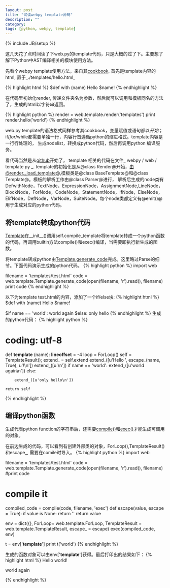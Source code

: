 ```yaml
---
layout: post
title: "试读webpy template源码"
description: ""
category: 
tags: [python, webpy, template]
---
```

{% include JB/setup %}

这几天花了点时间读了下web.py的template代码，只是大概的过了下。主要想了解下Python中AST编译相关的模块使用方法。

先看个webpy template使用方法，来自其[cookbook](webpy.org/docs/0.3/templetor). 首先是template内容的html, 置于_./templates/hello.html_

{% highlight html %}
$def with (name)
Hello $name!
{% endhighlight %}

在代码里初始化render, 传递文件夹名为参数，然后就可以调用和模板同名的方法了，生成的html以字符串返回。

{% highlight python %}
render = web.template.render('templates')
print render.hello('world')
{% endhighlight %}

web.py template的语法格式同样参考其cookbook，变量赋值或语句都以$开始；$if/$for/$while都需要单独一行，内容行首遵循python的缩进格式。template内容是一行行处理的， 生成nodelist，转换成python代码，然后再调用python 编译服务。

看代码当然是从[github](https://github.com/webpy/webpy/blob/master/web/template.py)开始了， template 相关的代码在文件_ webpy / web / template.py
_. template的初始化是从@class Render@开始，由@render._load_template@,模板类是@class BaseTemplate@和@class Template@。模板的解析工作由@class Parser@进行， 解析后生成的node类有DefwithNode，TextNode，ExpressionNode，AssignmentNode,LineNode，BlockNode，ForNode，CodeNode，StatementNode，IfNode，ElseNode，ElifNode，DefNode，VarNode，SuiteNode。每个node类都定义有@emit()@用于生成对应的python代码。

## 将template转成python代码

[Template](https://github.com/webpy/webpy/blob/master/web/template.py#L846)在__init__()调用self.compile_template将template转成一个python函数的代码，再调用builtin方法compile()和exec()编译，当需要即执行新生成的函数。

将template转成python由[Template.generate_code](https://github.com/webpy/webpy/blob/master/web/template.py#L883)完成。这里略过Parse的细节。下面代码演示生成的python代码。
{% highlight python %}
import web

filename = 'templates/test.html'
code = web.template.Template.generate_code(open(filename, 'r').read(), filename)
print code
{% endhighlight %}

以下为template test.html的内容，添加了一个if/else块:
{% highlight html %}
$def with (name)
Hello $name!

$if name == 'world':
    world again
$else:
    only hello
{% endhighlight %}
生成的python代码：
{% highlight python %}
# coding: utf-8
def __template__ (name):
    __lineoffset__ = -4
    loop = ForLoop()
    self = TemplateResult(); extend_ = self.extend
    extend_([u'Hello ', escape_(name, True), u'!\n'])
    extend_([u'\n'])
    if name == 'world':
        extend_([u'world again\n'])
    else:

        extend_([u'only hello\n'])

    return self
{% endhighlight %}

## 编译python函数

生成代表python function的字符串后，还需要[compile()](https://github.com/webpy/webpy/blob/master/web/template.py#L912)和[exec()](https://github.com/webpy/webpy/blob/master/web/template.py#L803)才能生成可调用的对象。

在前边生成的代码，可以看到有创建外部类的对象，ForLoop(),TemplateResult()和escape_, 需要在comile时导入。
{% highlight python %}
import web

filename = 'templates/test.html'
code = web.template.Template.generate_code(open(filename, 'r').read(), filename)
#print code

# compile it
compiled_code = compile(code, filename, 'exec')
def escape(value, escape = True):
    if value is None:
        return ''
    return value

env = dict({},
           ForLoop= web.template.ForLoop,
           TemplateResult = web.template.TemplateResult,
           escape_ = escape)
exec(compiled_code, env)

t = env['__template__']
print t('world')
{% endhighlight %}

生成的函数对象可以由env['__template__']获得。最后打印出的结果如下：
{% highlight html %}
Hello world!

world again

{% endhighlight %}
